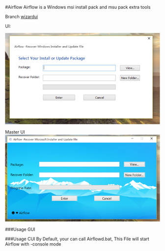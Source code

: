 #Airflow
Airflow is a Windows msi install pack and msu pack extra tools

Branch [ wizardui ](https://github.com/fstudio/Airflow/tree/wizardui)  

UI:    

![Airflow](./images/airflow.png)

Master UI   
![Airflow](./images/airflownew.png)


###Usage GUI


###Usage CUI
By Default, your can call Airflowd.bat, This File will start Airflow with -console mode
